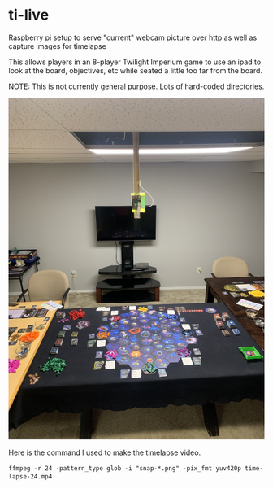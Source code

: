 # ti-live
Raspberry pi setup to serve "current" webcam picture over http as well as capture images for timelapse

This allows players in an 8-player Twilight Imperium game to use an ipad to look at the board, objectives, etc while seated a little too far from the board.

NOTE: This is not currently general purpose.  Lots of hard-coded directories.

![Camera setup](/media/ti-overhead.jpg)


Here is the command I used to make the timelapse video.

```
ffmpeg -r 24 -pattern_type glob -i "snap-*.png" -pix_fmt yuv420p time-lapse-24.mp4
```

